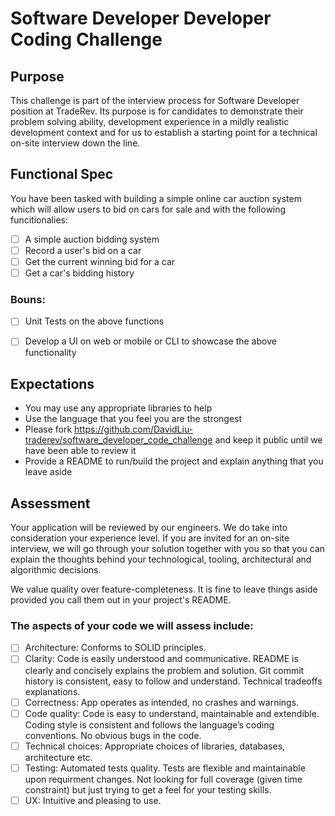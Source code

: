 # Software Developer Developer Coding Challenge

## Purpose
This challenge is part of the interview process for Software Developer position at TradeRev. Its purpose is for candidates to demonstrate their problem solving ability, development experience in a mildly realistic development context and for us to establish a starting point for a technical on-site interview down the line.


## Functional Spec
You have been tasked with building a simple online car auction system which will allow users to bid on cars for sale and with the following funcitionalies: 

  - [ ] A simple auction bidding system
  - [ ] Record a user's bid on a car
  - [ ] Get the current winning bid for a car
  - [ ] Get a car's bidding history 

 ### Bouns:

  - [ ] Unit Tests on the above functions
  - [ ] Develop a UI on web or mobile or CLI to showcase the above functionality


## Expectations
 - You may use any appropriate libraries to help
 - Use the language that you feel you are the strongest
 - Please fork https://github.com/DavidLiu-traderev/software_developer_code_challenge and keep it public until we have been able to review it
 - Provide a README to run/build the project and explain anything that you leave aside

## Assessment
Your application will be reviewed by our engineers. We do take into consideration your experience level. If you are invited for an on-site interview, we will go through your solution together with you so that you can explain the thoughts behind your technological, tooling, architectural and algorithmic decisions.

We value quality over feature-completeness. It is fine to leave things aside provided you call them out in your project's README.

### The aspects of your code we will assess include:

 - [ ] Architecture: Conforms to SOLID principles.
 - [ ] Clarity: Code is easily understood and communicative. README is clearly and concisely explains the problem and solution. Git commit history is consistent, easy to follow and understand. Technical tradeoffs explanations.
 - [ ] Correctness: App operates as intended, no crashes and warnings.
 - [ ] Code quality: Code is easy to understand, maintainable and extendible. Coding style is consistent and follows the language’s coding conventions. No obvious bugs in the code.
 - [ ] Technical choices: Appropriate choices of libraries, databases, architecture etc.
 - [ ] Testing: Automated tests quality. Tests are flexible and maintainable upon requirment changes. Not looking for full coverage (given time constraint) but just trying to get a feel for your testing skills.
 - [ ] UX: Intuitive and pleasing to use.
